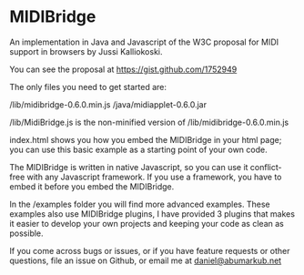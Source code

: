MIDIBridge
==========

An implementation in Java and Javascript of the W3C proposal for MIDI support in browsers by Jussi Kalliokoski.

You can see the proposal at https://gist.github.com/1752949


The only files you need to get started are:

/lib/midibridge-0.6.0.min.js
/java/midiapplet-0.6.0.jar

/lib/MidiBridge.js is the non-minified version of /lib/midibridge-0.6.0.min.js


index.html shows you how you embed the MIDIBridge in your html page; you can use this basic example as a starting point of your own code.

The MIDIBridge is written in native Javascript, so you can use it conflict-free with any Javascript framework. If you use a framework, you have to embed it before you embed the MIDIBridge.

In the /examples folder you will find more advanced examples. These examples also use MIDIBridge plugins, I have provided 3 plugins that makes it easier to develop your own projects and keeping your code as clean as possible.


If you come across bugs or issues, or if you have feature requests or other questions, file an issue on Github, or email me at daniel@abumarkub.net